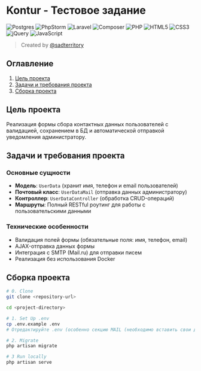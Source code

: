 # Kontur - Тестовое задание

[sadterritory]: https://github.com/sadterritory
![Postgres](https://img.shields.io/badge/PostgreSQL-316192?style=for-the-badge&logo=postgresql&logoColor=white)
![PhpStorm](http://img.shields.io/badge/-PHPStorm-181717?style=for-the-badge&logo=phpstorm&logoColor=white)
![Laravel](https://img.shields.io/badge/Laravel-FF2D20?style=for-the-badge&logo=laravel&logoColor=white)
![Composer](https://img.shields.io/badge/Composer-885630?style=for-the-badge&logo=Composer&logoColor=white)
![PHP](https://img.shields.io/badge/PHP-777BB4?style=for-the-badge&logo=php&logoColor=white)
![HTML5](https://img.shields.io/badge/HTML5-E34F26?style=for-the-badge&logo=html5&logoColor=white)
![CSS3](https://img.shields.io/badge/CSS3-1572B6?style=for-the-badge&logo=css3&logoColor=white)
![jQuery](https://img.shields.io/badge/jQuery-0769AD?style=for-the-badge&logo=jquery&logoColor=white)
![JavaScript](https://img.shields.io/badge/JavaScript-323330?style=for-the-badge&logo=javascript&logoColor=F7DF1E)

> Created by [@sadterritory][sadterritory]

## Оглавление

1. [Цель проекта](#Цель-проекта)
2. [Задачи и требования проекта](#Задачи-и-требования-проекта)
3. [Сборка проекта](#Сборка-проекта)

## Цель проекта

Реализация формы сбора контактных данных пользователей с валидацией, сохранением в БД и автоматической отправкой уведомления администратору.

## Задачи и требования проекта

### Основные сущности

- **Модель**: `UserData` (хранит имя, телефон и email пользователей)
- **Почтовый класс**: `UserDataMail` (отправка данных администратору)
- **Контроллер**: `UserDataController` (обработка CRUD-операций)
- **Маршруты**: Полный RESTful роутинг для работы с пользовательскими данными


### Технические особенности

- Валидация полей формы (обязательные поля: имя, телефон, email)
- AJAX-отправка данных формы
- Интеграция с SMTP (Mail.ru) для отправки писем
- Реализация без использования Docker


## Сборка проекта

```bash
# 0. Clone
git clone <repository-url>

cd <project-directory>

# 1. Set Up .env
cp .env.example .env
# Отредактируйте .env (особенно секцию MAIL (необходимо вставить свои данные))

# 2. Migrate
php artisan migrate

# 3 Run locally 
php artisan serve
```